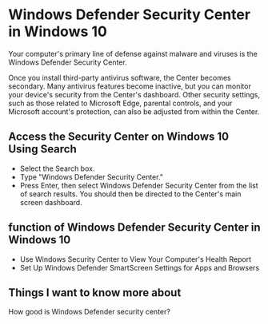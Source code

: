 # Windows Defender Security Center in Windows 10

Your computer's primary line of defense against malware and viruses is the Windows Defender Security Center.

Once you install third-party antivirus software, the Center becomes secondary. Many antivirus features become inactive, but you can monitor your device's security from the Center's dashboard. Other security settings, such as those related to Microsoft Edge, parental controls, and your Microsoft account's protection, can also be adjusted from within the Center.

## Access the Security Center on Windows 10 Using Search
* Select the Search box.
* Type "Windows Defender Security Center."
* Press Enter, then select Windows Defender Security Center from the list of search results. You should then be directed to the Center's main screen dashboard.

## function of Windows Defender Security Center in Windows 10

* Use Windows Security Center to View Your Computer's Health Report
* Set Up Windows Defender SmartScreen Settings for Apps and Browsers

## Things I want to know more about
How good is Windows Defender security center?
